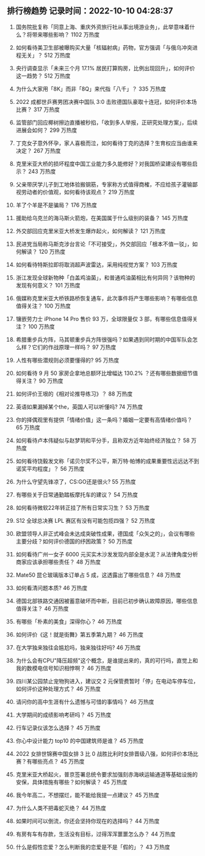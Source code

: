 
## 排行榜趋势 记录时间：2022-10-10 04:28:37
  
  1. 国务院批复称「同意上海、重庆外资旅行社从事出境游业务」，此举意味着什么？将带来哪些影响？ 1102 万热度
    
  2. 如何看待美卫生部被曝购买大量「核辐射病」药物，官方强调「与俄乌冲突进程无关」？ 512 万热度
    
  3. 央行调查显示「未来三个月 17.1% 居民打算购房，比例出现回升」，如何评价这一趋势？ 512 万热度
    
  4. 为什么大家用「8K」而非「8Q」来代指「八千」？ 335 万热度
    
  5. 2022 成都世乒赛男团决赛中国队 3:0 击败德国队豪取十连冠，如何评价本场比赛？ 317 万热度
    
  6. 监管部门回应椰树擦边直播被秒掐，「收到多人举报，正研究处理方案」，后续进展会如何？ 299 万热度
    
  7. 丁克女子意外怀孕，家人喜极而泣，如何看待丁克的选择？生育权应当由谁来决定？ 267 万热度
    
  8. 克里米亚大桥的损坏程度中国工业能力多久能修好？对我国桥梁建设有哪些启示？ 243 万热度
    
  9. 父亲带厌学儿子到工地体验搬钢筋，专家称方式值得商榷，不应给孩子灌输鄙视劳动者的价值观，如何看待该观点？ 219 万热度
    
  10. 羊了个羊是不是骗局？ 176 万热度
    
  11. 援助给乌克兰的海马斯火箭炮，在美国属于什么级别的装备？ 145 万热度
    
  12. 外交部回应克里米亚大桥发生爆炸起火，如何解读？ 121 万热度
    
  13. 民进党当局称马斯克涉台言论「不可接受」，外交部回应「根本不值一驳」，如何解读？ 120 万热度
    
  14. 如何看待特斯拉即将取消超声波雷达，采用纯视觉方案？ 103 万热度
    
  15. 浙江发现全球新物种「白盖鸡油菌」，和普通鸡油菌相比有何异同？该物种的发现有何意义？ 101 万热度
    
  16. 俄媒称克里米亚大桥铁路桥恢复通车，此次事件将产生哪些影响？有哪些信息值得关注？ 100 万热度
    
  17. 镶嵌劳力士 iPhone 14 Pro 售价 93 万，全球限量仅 3 部，有哪些信息值得关注？ 100 万热度
    
  18. 希腊重步兵方阵，马其顿重步兵方阵很强吗？如果遇到同时期的中国军队会怎么样？它们的作战原理一样吗？ 97 万热度
    
  19. 人性有哪些潜规则必须要懂得的? 95 万热度
    
  20. 如何看待 9 月 50 家房企拿地总额环比增幅达 130.2% ？还有哪些数据细节值得关注？ 90 万热度
    
  21. 如何评价王垠的《相对论推导练习》？ 88 万热度
    
  22. 英语如果漏掉某个the，英国人可以听懂吗? 74 万热度
    
  23. 你的择偶观里有提供「情绪价值」这一条吗？婚姻一定要有高情绪价值吗？ 65 万热度
    
  24. 如何看待卢本伟疑似与赵梦玥和平分手，且称双方近年始终经济独立？ 58 万热度
    
  25. 如何看待饶毅发文称「诺贝尔奖不公平，斯万特·帕博的成果重要性远远达不到诺奖平均程度」？ 56 万热度
    
  26. 为什么守望先锋凉了，CS:GO还是很火? 55 万热度
    
  27. 有哪些关于日常通勤踏板摩托车的建议？ 54 万热度
    
  28. 如何看待微软22年转正挂了所有日常实习生？ 53 万热度
    
  29. S12 全球总决赛 LPL 赛区有没有可能包揽四强？ 52 万热度
    
  30. 欧盟领导人非正式峰会未达成突破性成果，德国成「众矢之的」，会议有哪些主要分歧？如何评价德国的纾困政策？ 50 万热度
    
  31. 如何看待广州一女子 6000 元买实木沙发发现内部全是水泥？从法律角度分析商家应该承担哪些责任？ 48 万热度
    
  32. Mate50 昆仑玻璃版本订单占 5 成，这透露出了哪些信息？ 48 万热度
    
  33. 如何看清问题本质? 46 万热度
    
  34. 德国北部铁路交通因被蓄意破坏而中断，目前已初步确认故障原因，哪些信息值得关注？ 46 万热度
    
  35. 有哪些「朴素的美食」深得你心？ 46 万热度
    
  36. 如何评价《这！就是街舞》第五季第九期？ 46 万热度
    
  37. 在大学独来独往会尴尬吗，独来独往好吗? 46 万热度
    
  38. 为什么会有CPU"降压超频"这个概念，是谁提出来的，真的可行吗，直觉上和我的数模电信号知识相悖啊？ 46 万热度
    
  39. 四川某公园禁止宠物狗进入，建议交 2 元保管费暂时「停」在电动车停车位，如何评价这种处理方式？ 46 万热度
    
  40. 请问你的高中生涯有什么遗憾与可惜的事情吗？ 46 万热度
    
  41. 大学期间的成绩影响考研吗？ 45 万热度
    
  42. 行车记录仪该怎么选择？ 45 万热度
    
  43. 你心中设计能力 top10 的中国建筑师是谁？ 45 万热度
    
  44. 2022 女排世锦赛中国女排 3 比 0 战胜比利时女排晋级八强，如何评价本场比赛？有哪些亮点？ 45 万热度
    
  45. 克里米亚大桥起火，普京签署总统令要求加强刻赤海峡运输通道等基础设施的安保，具体措施有哪些？如何解读？ 45 万热度
    
  46. 我今年高二，不想摆烂，能不能给我提一点建议？ 45 万热度
    
  47. 为什么人类不把毒蛇灭绝？ 44 万热度
    
  48. 如果时间可以倒流，你还会坚持你现在的选择吗？ 44 万热度
    
  49. 有房有车有存款，生活没有目标，过得浑浑噩噩怎么办？ 44 万热度
    
  50. 什么是假性恋爱？怎么判断我的恋爱是不是「假的」？ 43 万热度
    